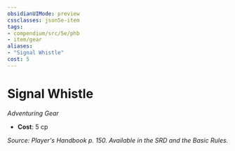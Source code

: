 ```yaml
---
obsidianUIMode: preview
cssclasses: json5e-item
tags:
- compendium/src/5e/phb
- item/gear
aliases: 
- "Signal Whistle"
cost: 5
---
```

# Signal Whistle
*Adventuring Gear*  

- **Cost**: 5 cp

*Source: Player's Handbook p. 150. Available in the SRD and the Basic Rules.*